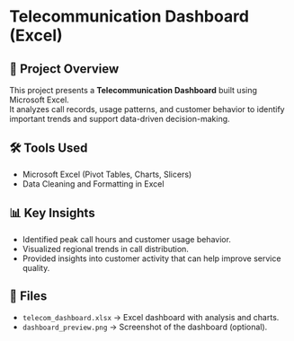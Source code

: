 # Telecommunication Dashboard (Excel)

## 📌 Project Overview
This project presents a **Telecommunication Dashboard** built using Microsoft Excel.  
It analyzes call records, usage patterns, and customer behavior to identify important trends and support data-driven decision-making.

## 🛠 Tools Used
- Microsoft Excel (Pivot Tables, Charts, Slicers)
- Data Cleaning and Formatting in Excel

## 📊 Key Insights
- Identified peak call hours and customer usage behavior.
- Visualized regional trends in call distribution.
- Provided insights into customer activity that can help improve service quality.

## 📂 Files
- `telecom_dashboard.xlsx` → Excel dashboard with analysis and charts.
- `dashboard_preview.png` → Screenshot of the dashboard (optional).


